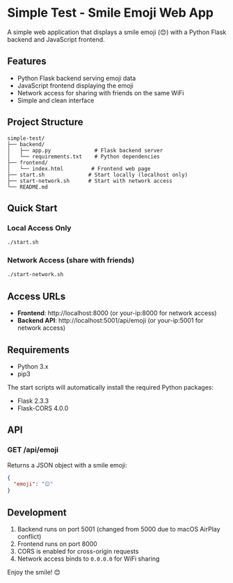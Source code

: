 # Simple Test - Smile Emoji Web App

A simple web application that displays a smile emoji (😊) with a Python Flask backend and JavaScript frontend.

## Features

- Python Flask backend serving emoji data
- JavaScript frontend displaying the emoji
- Network access for sharing with friends on the same WiFi
- Simple and clean interface

## Project Structure

```
simple-test/
├── backend/
│   ├── app.py              # Flask backend server
│   └── requirements.txt    # Python dependencies
├── frontend/
│   └── index.html         # Frontend web page
├── start.sh              # Start locally (localhost only)
├── start-network.sh      # Start with network access
└── README.md
```

## Quick Start

### Local Access Only
```bash
./start.sh
```

### Network Access (share with friends)
```bash
./start-network.sh
```

## Access URLs

- **Frontend**: http://localhost:8000 (or your-ip:8000 for network access)
- **Backend API**: http://localhost:5001/api/emoji (or your-ip:5001 for network access)

## Requirements

- Python 3.x
- pip3

The start scripts will automatically install the required Python packages:
- Flask 2.3.3
- Flask-CORS 4.0.0

## API

### GET /api/emoji
Returns a JSON object with a smile emoji:
```json
{
  "emoji": "😊"
}
```

## Development

1. Backend runs on port 5001 (changed from 5000 due to macOS AirPlay conflict)
2. Frontend runs on port 8000
3. CORS is enabled for cross-origin requests
4. Network access binds to `0.0.0.0` for WiFi sharing

Enjoy the smile! 😊
